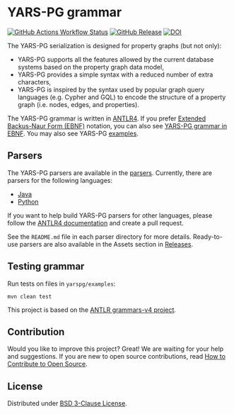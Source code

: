 # YARS-PG grammar

[![GitHub Actions Workflow Status](https://img.shields.io/github/actions/workflow/status/lszeremeta/yarspg/pre-release.yml?label=Test%20and%20pre-release)](https://github.com/lszeremeta/yarspg/actions/workflows/pre-release.yml) [![GitHub Release](https://img.shields.io/github/v/release/lszeremeta/yarspg)](https://github.com/lszeremeta/yarspg/releases/latest) [![DOI](https://zenodo.org/badge/161351716.svg)](https://zenodo.org/badge/latestdoi/161351716) 

The YARS-PG serialization is designed for property graphs (but not only):
* YARS-PG supports all the features allowed by the current database systems based on the property graph data model,
* YARS-PG provides a simple syntax with a reduced number of extra characters,
* YARS-PG is inspired by the syntax used by popular graph query languages (e.g. Cypher and GQL) to encode the structure of a property graph (i.e. nodes, edges, and properties).

The YARS-PG grammar is written in [ANTLR4](https://github.com/antlr/antlr4). If you prefer [Extended Backus-Naur Form (EBNF)](https://www.w3.org/TR/REC-xml/#sec-notation) notation, you can also see [YARS-PG grammar in EBNF](https://github.com/lszeremeta/antlr-yarspg/blob/main/other-notations/YARSpg.ebnf). You may also see YARS-PG [examples](https://github.com/lszeremeta/yarspg/tree/main/yarspg/examples).

## Parsers

The YARS-PG parsers are available in the [parsers](https://github.com/lszeremeta/yarspg/blob/main/parsers). Currently, there are parsers for the following languages:
* [Java](https://github.com/lszeremeta/yarspg/blob/main/parsers/java)
* [Python](https://github.com/lszeremeta/yarspg/blob/main/parsers/python)

If you want to help build YARS-PG parsers for other languages, please follow the [ANTLR4 documentation](https://github.com/antlr/antlr4/tree/dev/doc) and create a pull request.

See the ``README.md`` file in each parser directory for more details. Ready-to-use parsers are also available in the Assets section in [Releases](https://github.com/lszeremeta/yarspg/releases).

## Testing grammar

Run tests on files in ``yarspg/examples``:

```shell
mvn clean test
```

This project is based on the [ANTLR grammars-v4 project](https://github.com/antlr/grammars-v4).

## Contribution

Would you like to improve this project? Great! We are waiting for your help and suggestions. If you are new to open source contributions, read [How to Contribute to Open Source](https://opensource.guide/how-to-contribute/).

## License

Distributed under [BSD 3-Clause License](https://github.com/lszeremeta/yarspg/blob/main/LICENSE).
